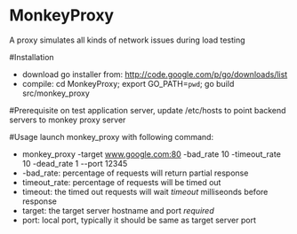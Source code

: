 MonkeyProxy
===========

A proxy simulates all kinds of network issues during load testing

#Installation
* download go installer from: http://code.google.com/p/go/downloads/list
* compile: cd MonkeyProxy; export GO_PATH=`pwd`; go build src/monkey_proxy

#Prerequisite
on test application server, update /etc/hosts to point backend servers to monkey proxy server

#Usage
launch monkey_proxy with following command:
- monkey_proxy -target www.google.com:80 -bad_rate 10 -timeout_rate 10 -dead_rate 1 --port 12345
- -bad_rate: percentage of requests will return partial response
- timeout_rate: percentage of requests will be timed out
- timeout: the timed out requests will wait *timeout* milliseonds before response
- target: the target server hostname and port *required*
- port: local port, typically it should be same as target server port
